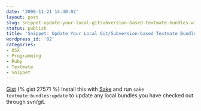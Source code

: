 ```yaml
---
date: '2008-11-21 14:40:02'
layout: post
slug: snippet-update-your-local-gitsubversion-based-textmate-bundles-with-sake
status: publish
title: 'Snippet: Update Your Local Git/Subversion-based Textmate Bundles with Sake'
wordpress_id: '82'
categories:
- OSX
- Programming
- Ruby
- Textmate
- Snippet
---
```


[Gist](http://gist.github.com/27571)
{% gist 27571 %}
Install this with [Sake](http://errtheblog.com/posts/60-sake-bomb) and run
`sake textmate:bundles:update` to update any local bundles you have checked out
through svn/git.

